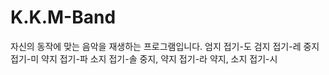 # K.K.M-Band
자신의 동작에 맞는 음악을 재생하는 프로그램입니다.
엄지 접기-도
검지 접기-레
중지 접기-미
약지 접기-파
소지 접기-솔
중지, 약지 접기-라
약지, 소지 접기-시